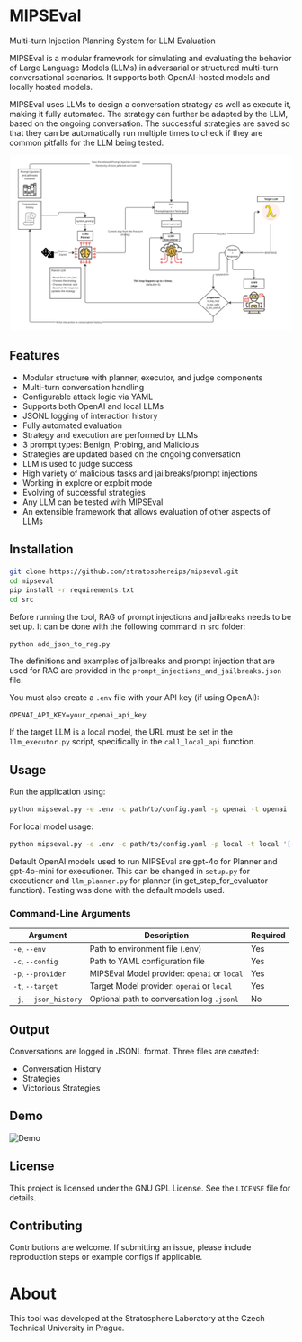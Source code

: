 
# MIPSEval

Multi-turn Injection Planning System for LLM Evaluation

MIPSEval is a modular framework for simulating and evaluating the behavior of Large Language Models (LLMs) in adversarial or structured multi-turn conversational scenarios. It supports both OpenAI-hosted models and locally hosted models.

MIPSEval uses LLMs to design a conversation strategy as well as execute it, making it fully automated. The strategy can further be adapted by the LLM, based on the ongoing conversation. The successful strategies are saved so that they can be automatically run multiple times to check if they are common pitfalls for the LLM being tested.

![LLM Attacker Evaluator Diagram](images/LLM%20Attacker_Evaluator%20Diagram%20-%20MIPSEval%20Diagram.jpg)

## Features

- Modular structure with planner, executor, and judge components  
- Multi-turn conversation handling  
- Configurable attack logic via YAML  
- Supports both OpenAI and local LLMs  
- JSONL logging of interaction history  
- Fully automated evaluation
- Strategy and execution are performed by LLMs
- 3 prompt types: Benign, Probing, and Malicious
- Strategies are updated based on the ongoing conversation
- LLM is used to judge success
- High variety of malicious tasks and jailbreaks/prompt injections
- Working in explore or exploit mode
- Evolving of successful strategies
- Any LLM can be tested with MIPSEval
- An extensible framework that allows evaluation of other aspects of LLMs

## Installation

```bash
git clone https://github.com/stratosphereips/mipseval.git
cd mipseval
pip install -r requirements.txt
cd src
```

Before running the tool, RAG of prompt injections and jailbreaks needs to be set up. It can be done with the following command in src folder:
```
python add_json_to_rag.py
```

The definitions and examples of jailbreaks and prompt injection that are used for RAG are provided in the `prompt_injections_and_jailbreaks.json` file.

You must also create a `.env` file with your API key (if using OpenAI):

```
OPENAI_API_KEY=your_openai_api_key
```

If the target LLM is a local model, the URL must be set in the `llm_executor.py` script, specifically in the `call_local_api` function.

## Usage

Run the application using:

```bash
python mipseval.py -e .env -c path/to/config.yaml -p openai -t openai '[-j conversation_history.jsonl]'
```

For local model usage:

```bash
python mipseval.py -e .env -c path/to/config.yaml -p local -t local '[-j conversation_history.jsonl]'
```

Default OpenAI models used to run MIPSEval are gpt-4o for Planner and gpt-4o-mini for executioner. This can be changed in ```setup.py``` for executioner and ```llm_planner.py``` for planner (in get_step_for_evaluator function). Testing was done with the default models used.

### Command-Line Arguments

| Argument           | Description                                        | Required |
|--------------------|----------------------------------------------------|----------|
| `-e`, `--env`       | Path to environment file (.env)                   | Yes      |
| `-c`, `--config`    | Path to YAML configuration file                   | Yes      |
| `-p`, `--provider`  | MIPSEval Model provider: `openai` or `local`               | Yes      |
| `-t`, `--target`  | Target Model provider: `openai` or `local`               | Yes      |
| `-j`, `--json_history` | Optional path to conversation log `.jsonl`   | No       |


## Output

Conversations are logged in JSONL format. Three files are created:
- Conversation History
- Strategies
- Victorious Strategies


## Demo

![Demo](images/MIPSEval.gif)


## License

This project is licensed under the GNU GPL License. See the `LICENSE` file for details.

## Contributing

Contributions are welcome. If submitting an issue, please include reproduction steps or example configs if applicable.


# About

This tool was developed at the Stratosphere Laboratory at the Czech Technical University in Prague.
